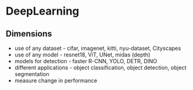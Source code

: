 # DeepLearning

<!-- WARNING: THIS FILE WAS AUTOGENERATED! DO NOT EDIT! -->

## Dimensions

- use of any dataset - cifar, imagenet, kitti, nyu-dataset, Cityscapes
- use of any model - resnet18, ViT, UNet, midas (depth)
- models for detection - faster R-CNN, YOLO, DETR, DINO
- different applications - object classification, object detection,
  object segmentation
- measure change in performance
